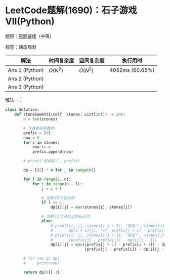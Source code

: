 # LeetCode题解(1690)：石子游戏VII(Python)

题目：[原题链接](https://leetcode-cn.com/problems/stone-game-vii/)（中等）

标签：动态规划

| 解法           | 时间复杂度 | 空间复杂度 | 执行用时        |
| -------------- | ---------- | ---------- | --------------- |
| Ans 1 (Python) | $O(N^2)$   | $O(N^2)$   | 4052ms (60.65%) |
| Ans 2 (Python) |            |            |                 |
| Ans 3 (Python) |            |            |                 |

解法一：

```python
class Solution:
    def stoneGameVII(self, stones: List[int]) -> int:
        n = len(stones)

        # 计算前缀和数列
        prefix = [0]
        now = 0
        for s in stones:
            now += s
            prefix.append(now)

        # print("前缀和:", prefix)

        dp = [[0] * n for _ in range(n)]

        for l in range(1, n):
            for i in range(n - l):
                j = i + l

                # 当剩下2个石头时
                if l == 1:
                    dp[i][j] = max(stones[i], stones[j])

                # 当剩下3个及以上的石头时
                else:
                    # print((i, j), stones[i:j + 1], "拿走:", stones[i], "->", (prefix[j + 1] - prefix[i + 1]),
                    #       dp[i + 1][j], "=", prefix[j + 1] - prefix[i + 1] - dp[i + 1][j])
                    # print((i, j), stones[i:j + 1], "拿走:", stones[j], "->", (prefix[j] - prefix[i]), dp[i][j - 1], "=",
                    #       (prefix[j] - prefix[i]) - dp[i][j - 1])
                    dp[i][j] = max((prefix[j + 1] - prefix[i + 1]) - dp[i + 1][j],  # 拿掉i
                                   (prefix[j] - prefix[i]) - dp[i][j - 1])  # 拿掉j

        # for row in dp:
        #     print(row)

        return dp[0][-1]
```

